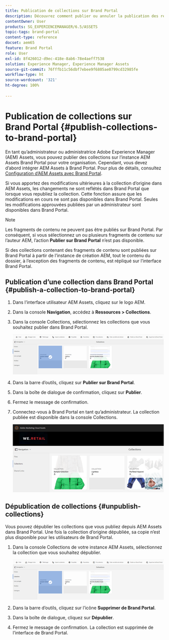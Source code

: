 ```yaml
---
title: Publication de collections sur Brand Portal
description: Découvrez comment publier ou annuler la publication des ressources sur Brand Portal.
contentOwner: User
products: SG_EXPERIENCEMANAGER/6.5/ASSETS
topic-tags: brand-portal
content-type: reference
docset: aem65
feature: Brand Portal
role: User
exl-id: 8f426012-d9ec-418e-8ab6-78e4aeff7538
solution: Experience Manager, Experience Manager Assets
source-git-commit: 76fffb11c56dbf7ebee9f6805ae0799cd32985fe
workflow-type: ht
source-wordcount: '321'
ht-degree: 100%

---
```


# Publication de collections sur Brand Portal {#publish-collections-to-brand-portal}

En tant qu’administrateur ou administratrice Adobe Experience Manager (AEM) Assets, vous pouvez publier des collections sur l’instance AEM Assets Brand Portal pour votre organisation. Cependant, vous devez d’abord intégrer AEM Assets à Brand Portal. Pour plus de détails, consultez [Configuration d’AEM Assets avec Brand Portal](/help/assets/configure-aem-assets-with-brand-portal.md).

Si vous apportez des modifications ultérieures à la collection d’origine dans AEM Assets, les changements ne sont reflétés dans Brand Portal que lorsque vous republiez la collection. Cette fonction assure que les modifications en cours ne sont pas disponibles dans Brand Portal. Seules les modifications approuvées publiées par un administrateur sont disponibles dans Brand Portal.

>[!NOTE]
>
>Les fragments de contenu ne peuvent pas être publiés sur Brand Portal. Par conséquent, si vous sélectionnez un ou plusieurs fragments de contenu sur l’auteur AEM, l’action **Publier sur Brand Portal** n’est pas disponible.
>
>Si des collections contenant des fragments de contenu sont publiées sur Brand Portal à partir de l’instance de création AEM, tout le contenu du dossier, à l’exception des fragments de contenu, est répliqué sur l’interface Brand Portal.

## Publication d’une collection dans Brand Portal {#publish-a-collection-to-brand-portal}

1. Dans l’interface utilisateur AEM Assets, cliquez sur le logo AEM.
1. Dans la console **Navigation**, accédez à **Ressources > Collections**.
1. Dans la console Collections, sélectionnez les collections que vous souhaitez publier dans Brand Portal.

   ![select_collection](assets/select_collection.png)

1. Dans la barre d’outils, cliquez sur **Publier sur Brand Portal**.
1. Dans la boîte de dialogue de confirmation, cliquez sur **Publier**.
1. Fermez le message de confirmation.
1. Connectez-vous à Brand Portal en tant qu’administrateur. La collection publiée est disponible dans la console Collections.

   ![collection publiée](assets/published_collection.png)

## Dépublication de collections {#unpublish-collections}

Vous pouvez dépublier les collections que vous publiez depuis AEM Assets dans Brand Portal. Une fois la collection d’origine dépubliée, sa copie n’est plus disponible pour les utilisateurs de Brand Portal.

1. Dans la console Collections de votre instance AEM Assets, sélectionnez la collection que vous souhaitez dépublier.

   ![select_collection-1](assets/select_collection-1.png)

1. Dans la barre d’outils, cliquez sur l’icône **Supprimer de Brand Portal**.
1. Dans la boîte de dialogue, cliquez sur **Dépublier**.
1. Fermez le message de confirmation. La collection est supprimée de l’interface de Brand Portal.
